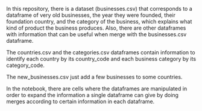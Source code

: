 In this repository, there is a dataset (businesses.csv) that corresponds to a dataframe of very old businesses, the year they were founded, their foundation country, and the category of the business, which explains what kind of product the business produces. Also, there are other dataframes with information that can be useful when merge with the businesses.csv dataframe.

The countries.csv and the categories.csv dataframes contain information to identify each country by its country_code and each business category by its category_code.

The new_businesses.csv just add a few businesses to some countries.

In the notebook, there are cells where the dataframes are manipulated in order to expand the information a single dataframe can give by doing merges according to certain information in each dataframe.

